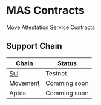 # MAS Contracts
Move Attestation Service Contracts

## Support Chain
| Chain | Status |
|----|----|
| [Sui](./sas/README.md) | Testnet |
| Movement | Comming soon |
| Aptos | Comming soon |
